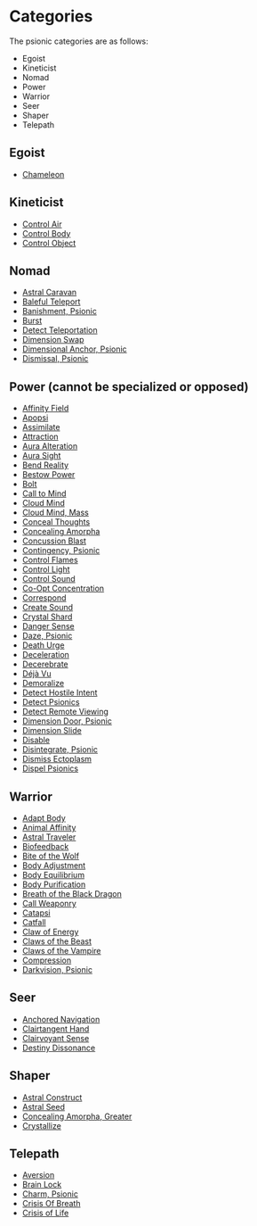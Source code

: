 # Categories

The psionic categories are as follows:

- Egoist
- Kineticist
- Nomad
- Power
- Warrior
- Seer
- Shaper
- Telepath

## Egoist

- [Chameleon](/Psionics/C/Chameleon.md)

## Kineticist

- [Control Air](/Psionics/C/ControlAir.md)
- [Control Body](/Psionics/C/ControlBody.md)
- [Control Object](/Psionics/C/ControlObject.md)

## Nomad

- [Astral Caravan](/Psionics/A/AstralCaravan.md)
- [Baleful Teleport](/Psionics/B/BalefulTeleport.md)
- [Banishment, Psionic](/Psionics/B/BanishmentPsionic.md)
- [Burst](/Psionics/B/Burst.md)
- [Detect Teleportation](/Psionics/D/DetectTeleportation.md)
- [Dimension Swap](/Psionics/D/DimensionSwap.md)
- [Dimensional Anchor, Psionic](/Psionics/D/DimensionalAnchorPsionic.md)
- [Dismissal, Psionic](/Psionics/D/DismissalPsionic.md)

## Power (cannot be specialized or opposed)

- [Affinity Field](/Psionics/A/AffinityField.md)
- [Apopsi](/Psionics/A/Apopsi.md)
- [Assimilate](/Psionics/A/Assimilate.md)
- [Attraction](/Psionics/A/Attraction.md)
- [Aura Alteration](/Psionics/A/AuralAlteration.md)
- [Aura Sight](/Psionics/A/AuraSight.md)
- [Bend Reality](/Psionics/B/BendReality.md)
- [Bestow Power](/Psionics/B/BestowPower.md)
- [Bolt](/Psionics/B/Bolt.md)
- [Call to Mind](/Psionics/C/CallToMind.md)
- [Cloud Mind](/Psionics/C/CloudMind.md)
- [Cloud Mind, Mass](/Psionics/C/CloudMindMass.md)
- [Conceal Thoughts](/Psionics/C/ConcealThoughts.md)
- [Concealing Amorpha](/Psionics/C/ConcealingAmorpha.md)
- [Concussion Blast](/Psionics/C/ConcussionBlast.md)
- [Contingency, Psionic](/Psionics/C/ContingencyPsionic.md)
- [Control Flames](/Psionics/C/ControlFlames.md)
- [Control Light](/Psionics/C/ControlLight.md)
- [Control Sound](/Psionics/C/ControlSound.md)
- [Co-Opt Concentration](/Psionics/C/CoOptConcentration.md)
- [Correspond](/Psionics/C/Correspond.md)
- [Create Sound](/Psionics/C/CreateSound.md)
- [Crystal Shard](/Psionics/C/CrystalShard.md)
- [Danger Sense](/Psionics/D/DangerSense.md)
- [Daze, Psionic](/Psionics/D/Daze.md)
- [Death Urge](/Psionics/D/DeathUrge.md)
- [Deceleration](/Psionics/D/Deceleration.md)
- [Decerebrate](/Psionics/D/Decerebrate.md)
- [Déjà Vu](/Psionics/D/DejaVu.md)
- [Demoralize](/Psionics/D/Demoralize.md)
- [Detect Hostile Intent](/Psionics/D/DetectHostileIntent.md)
- [Detect Psionics](/Psionics/D/DetectPsionics.md)
- [Detect Remote Viewing](/Psionics/D/DetectRemoteViewing.md)
- [Dimension Door, Psionic](/Psionics/D/DimensionDoorPsionic.md)
- [Dimension Slide](/Psionics/D/DimensionSlide.md)
- [Disable](/Psionics/D/Disable.md)
- [Disintegrate, Psionic](/Psionics/D/DisintegratePsionic.md)
- [Dismiss Ectoplasm](/Psionics/D/DismissEctoplasm.md)
- [Dispel Psionics](/Psionics/D/DispelPsionics.md)

## Warrior

- [Adapt Body](/Psionics/A/AdaptBody.md)
- [Animal Affinity](/Psionics/A/AnimalAffinity.md)
- [Astral Traveler](/Psionics/A/AstralTraveler.md)
- [Biofeedback](/Psionics/B/Biofeedback.md)
- [Bite of the Wolf](/Psionics/B/BiteOfTheWolf.md)
- [Body Adjustment](/Psionics/B/BodyAdjustment.md)
- [Body Equilibrium](/Psionics/B/BodyEquilibrium.md)
- [Body Purification](/Psionics/B/BodyPurification.md)
- [Breath of the Black Dragon](/Psionics/B/BreathOfTheBlackDragon.md)
- [Call Weaponry](/Psionics/C/CallWeaponry.md)
- [Catapsi](/Psionics/C/Catapsi.md)
- [Catfall](/Psionics/C/Catfall.md)
- [Claw of Energy](/Psionics/C/ClawOfEnergy.md)
- [Claws of the Beast](/Psionics/C/ClawsOfTheBeast)
- [Claws of the Vampire](/Psionics/C/ClawsOfTheVampire.md)
- [Compression](/Psionics/C/Compression.md)
- [Darkvision, Psionic](/Psionics/D/Darkvision.md)

## Seer

- [Anchored Navigation](/Psionics/A/AnchoredNavigation.md)
- [Clairtangent Hand](/Psionics/C/ClairtangentHand.md)
- [Clairvoyant Sense](/Psionics/C/ClairvoyantSense)
- [Destiny Dissonance](/Psionics/D/DestinyDissonance.md)

## Shaper

- [Astral Construct](/Psionics/A/AstralConstruct.md)
- [Astral Seed](/Psionics/A/AstralSeed.md)
- [Concealing Amorpha, Greater](/Psionics/C/ConcealingAmorphaGreater.md)
- [Crystallize](/Psionics/C/Crystallize.md)

## Telepath

- [Aversion](/Psionics/A/Aversion.md)
- [Brain Lock](/Psionics/B/BrainLock.md)
- [Charm, Psionic](/Psionics/C/CharmPsionic.md)
- [Crisis Of Breath](/Psionics/C/CrisisOfBreath.md)
- [Crisis of Life](/Psionics/C/CrisisOfLife.md)
